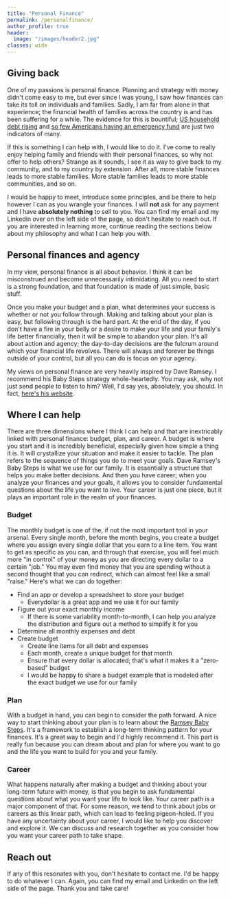 ```yaml
---
title: "Personal Finance"
permalink: /personalfinance/
author_profile: true
header:
  image: "/images/header2.jpg"
classes: wide
---
```


## Giving back
One of my passions is personal finance. Planning and strategy with money didn't come easy to me, but ever since I was young, I saw how finances can take its toll on individuals and families. Sadly, I am far from alone in that experience; the financial health of families across the country is and has been suffering for a while. The evidence for this is bountiful; [US household debt rising](https://www.reuters.com/markets/us/us-household-debt-jumps-1690-trillion-2023-02-16/) and [so few Americans having an emergency fund](https://www.momentive.ai/en/blog/cnbc-financial-literacy-2023/) are just two indicators of many.

If this is something I can help with, I would like to do it. I've come to really enjoy helping family and friends with their personal finances, so why not offer to help others? Strange as it sounds, I see it as way to give back to my community, and to my country by extension. After all, more stable finances leads to more stable families. More stable families leads to more stable communities, and so on. 

I would be happy to meet, introduce some principles, and be there to help however I can as you wrangle your finances. I will **not** ask for any payment and I have **absolutely nothing** to sell to you. You can find my email and my Linkedin over on the left side of the page, so don't hesitate to reach out. If you are interested in learning more, continue reading the sections below about my philosophy and what I can help you with.

## Personal finances and agency
In my view, personal finance is all about behavior. I think it can be misconstrued and become unnecessarily intimidating. All you need to start is a strong foundation, and that foundation is made of just simple, basic stuff.

Once you make your budget and a plan, what determines your success is whether or not you follow through. Making and talking about your plan is easy, but following through is the hard part. At the end of the day, if you don't have a fire in your belly or a desire to make your life and your family's life better financially, then it will be simple to abandon your plan. It's all about action and agency; the day-to-day decisions are the fulcrum around which your financial life revolves. There will always and forever be things outside of your control, but all you can do is focus on your agency. 

My views on personal finance are very heavily inspired by Dave Ramsey. I recommend his Baby Steps strategy whole-heartedly. You may ask, why not just send people to listen to him? Well, I'd say yes, absolutely, you should. In fact, [here's his website](https://www.ramseysolutions.com).

## Where I can help

There are three dimensions where I think I can help and that are inextricably linked with personal finance: budget, plan, and career. A budget is where you start and it is incredibly beneficial, especially given how simple a thing it is. It will crystallize your situation and make it easier to tackle. The plan refers to the sequence of things you do to meet your goals. Dave Ramsey's Baby Steps is what we use for our family. It is essentially a structure that helps you make better decisions. And then you have career; when you analyze your finances and your goals, it allows you to consider fundamental questions about the life you want to live. Your career is just one piece, but it plays an important role in the realm of your finances.

### Budget

The monthly budget is one of the, if not the most important tool in your arsenal. Every single month, before the month begins, you  create a budget where you assign every single dollar that you earn to a line item. You want to get as specific as you can, and through that exercise, you will feel much more "in control" of your money as you are directing every dollar to a certain "job." You may even find money that you are spending without a second thought that you can redirect, which can almost feel like a small "raise." Here's what we can do together:

* Find an app or develop a spreadsheet to store your budget
    * Everydollar is a great app and we use it for our family
* Figure out your exact monthly income
    * If there is some variability month-to-month, I can help you analyze the distribution and figure out a method to simplify it for you
* Determine all monthly expenses and debt
* Create budget
    * Create line items for all debt and expenses
    * Each month, create a unique budget for that month
    * Ensure that every dollar is allocated; that's what it makes it a "zero-based" budget
    * I would be happy to share a budget example that is modeled after the exact budget we use for our family

### Plan

With a budget in hand, you can begin to consider the path forward. A nice way to start thinking about your plan is to learn about the [Ramsey Baby Steps](https://www.ramseysolutions.com/dave-ramsey-7-baby-steps). It's a framework to establish a long-term thinking pattern for your finances. It's a great way to begin and I'd highly recommend it. This part is really fun because you can dream about and plan for where you want to go and the life you want to build for you and your family.

### Career

What happens naturally after making a budget and thinking about your long-term future with money, is that you begin to ask fundamental questions about what you want your life to look like. Your career path is a major component of that. For some reason, we tend to think about jobs or careers as this linear path, which can lead to feeling pigeon-holed. If you have any uncertainty about your career, I would like to help you discover and explore it. We can discuss and research together as you consider how you want your career path to take shape.

## Reach out

If any of this resonates with you, don't hesitate to contact me. I'd be happy to do whatever I can. Again, you can find my email and Linkedin on the left side of the page. Thank you and take care!